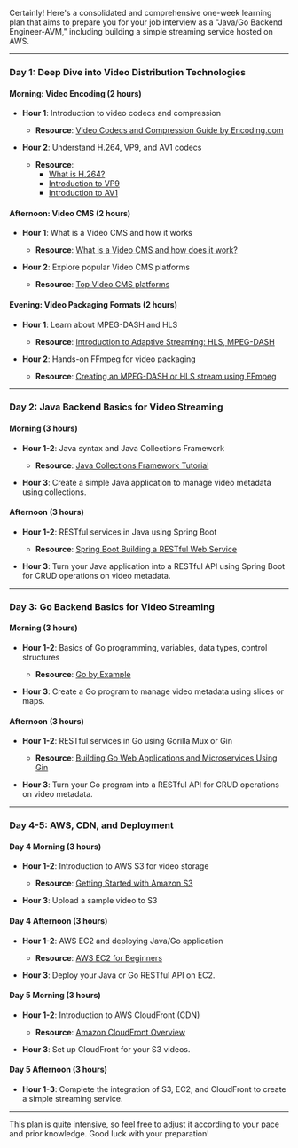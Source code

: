 Certainly! Here's a consolidated and comprehensive one-week learning plan that aims to prepare you for your job interview as a "Java/Go Backend Engineer-AVM," including building a simple streaming service hosted on AWS.

---

### Day 1: Deep Dive into Video Distribution Technologies

#### Morning: Video Encoding (2 hours)

- **Hour 1**: Introduction to video codecs and compression
  - **Resource**: [Video Codecs and Compression Guide by Encoding.com](https://www.encoding.com/blog/2018/12/05/definitive-guide-to-video-codecs/)

- **Hour 2**: Understand H.264, VP9, and AV1 codecs
  - **Resource**: 
    - [What is H.264?](https://www.streamingmedia.com/Articles/Editorial/What-Is-.../What-is-H.264-79041.aspx)
    - [Introduction to VP9](https://developers.google.com/media/vp9)
    - [Introduction to AV1](https://aomedia.org/av1-features/)

#### Afternoon: Video CMS (2 hours)

- **Hour 1**: What is a Video CMS and how it works
  - **Resource**: [What is a Video CMS and how does it work?](https://www.dacast.com/blog/what-is-a-video-content-management-system/)

- **Hour 2**: Explore popular Video CMS platforms
  - **Resource**: [Top Video CMS platforms](https://www.capterra.com/video-management-software/)

#### Evening: Video Packaging Formats (2 hours)

- **Hour 1**: Learn about MPEG-DASH and HLS
  - **Resource**: [Introduction to Adaptive Streaming: HLS, MPEG-DASH](https://bitmovin.com/docs/player/articles/adaptive-streaming)

- **Hour 2**: Hands-on FFmpeg for video packaging
  - **Resource**: [Creating an MPEG-DASH or HLS stream using FFmpeg](https://trac.ffmpeg.org/wiki/EncodingForStreamingSites)

---

### Day 2: Java Backend Basics for Video Streaming

#### Morning (3 hours)

- **Hour 1-2**: Java syntax and Java Collections Framework
  - **Resource**: [Java Collections Framework Tutorial](https://www.javatpoint.com/collections-in-java)

- **Hour 3**: Create a simple Java application to manage video metadata using collections.

#### Afternoon (3 hours)

- **Hour 1-2**: RESTful services in Java using Spring Boot
  - **Resource**: [Spring Boot Building a RESTful Web Service](https://spring.io/guides/gs/rest-service/)

- **Hour 3**: Turn your Java application into a RESTful API using Spring Boot for CRUD operations on video metadata.

---

### Day 3: Go Backend Basics for Video Streaming

#### Morning (3 hours)

- **Hour 1-2**: Basics of Go programming, variables, data types, control structures
  - **Resource**: [Go by Example](https://gobyexample.com/)

- **Hour 3**: Create a Go program to manage video metadata using slices or maps.

#### Afternoon (3 hours)

- **Hour 1-2**: RESTful services in Go using Gorilla Mux or Gin
  - **Resource**: [Building Go Web Applications and Microservices Using Gin](https://auth0.com/blog/an-introduction-to-microservices-part-3-the-service-registry/)

- **Hour 3**: Turn your Go program into a RESTful API for CRUD operations on video metadata.

---

### Day 4-5: AWS, CDN, and Deployment

#### Day 4 Morning (3 hours)

- **Hour 1-2**: Introduction to AWS S3 for video storage
  - **Resource**: [Getting Started with Amazon S3](https://docs.aws.amazon.com/AmazonS3/latest/userguide/Welcome.html)
  
- **Hour 3**: Upload a sample video to S3

#### Day 4 Afternoon (3 hours)

- **Hour 1-2**: AWS EC2 and deploying Java/Go application
  - **Resource**: [AWS EC2 for Beginners](https://aws.amazon.com/getting-started/hands-on/launch-an-instance/)

- **Hour 3**: Deploy your Java or Go RESTful API on EC2.

#### Day 5 Morning (3 hours)

- **Hour 1-2**: Introduction to AWS CloudFront (CDN)
  - **Resource**: [Amazon CloudFront Overview](https://docs.aws.amazon.com/AmazonCloudFront/latest/DeveloperGuide/Introduction.html)

- **Hour 3**: Set up CloudFront for your S3 videos.

#### Day 5 Afternoon (3 hours)

- **Hour 1-3**: Complete the integration of S3, EC2, and CloudFront to create a simple streaming service.

---

This plan is quite intensive, so feel free to adjust it according to your pace and prior knowledge. Good luck with your preparation!